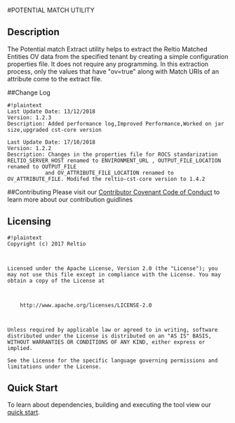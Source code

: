 
#POTENTIAL MATCH UTILITY

## Description
The Potential match Extract utility helps to extract the Reltio Matched Entities OV data from the specified tenant by creating a simple configuration properties file. It does not require any programming. In this extraction process, only the values that have "ov=true" along with Match URIs of an attribute come to the extract file.

##Change Log

```
#!plaintext
Last Update Date: 13/12/2018
Version: 1.2.3
Description: Added performance log,Improved Performance,Worked on jar size,upgraded cst-core version

Last Update Date: 17/10/2018
Version: 1.2.2
Description: Changes in the properties file for ROCS standarization RELTIO_SERVER_HOST renamed to ENVIRONMENT_URL , OUTPUT_FILE_LOCATION renamed to OUTPUT_FILE
			and OV_ATTRIBUTE_FILE_LOCATION renamed to OV_ATTRIBUTE_FILE. Modifed the reltio-cst-core version to 1.4.2
```
##Contributing 
Please visit our [Contributor Covenant Code of Conduct](https://bitbucket.org/reltio-ondemand/common/src/a8e997d2547bf4df9f69bf3e7f2fcefe28d7e551/CodeOfConduct.md?at=master&fileviewer=file-view-default) to learn more about our contribution guidlines

## Licensing
```
#!plaintext
Copyright (c) 2017 Reltio

 

Licensed under the Apache License, Version 2.0 (the "License"); you may not use this file except in compliance with the License. You may obtain a copy of the License at

 

    http://www.apache.org/licenses/LICENSE-2.0

 

Unless required by applicable law or agreed to in writing, software distributed under the License is distributed on an "AS IS" BASIS, WITHOUT WARRANTIES OR CONDITIONS OF ANY KIND, either express or implied.

See the License for the specific language governing permissions and limitations under the License.
```

## Quick Start 
To learn about dependencies, building and executing the tool view our [quick start](https://bitbucket.org/reltio-ondemand/pot-mat-data-extract/src/7df2e84364018923e90eb57fb3c3dd2942d861bd/QuickStart.md?at=master&fileviewer=file-view-default).



